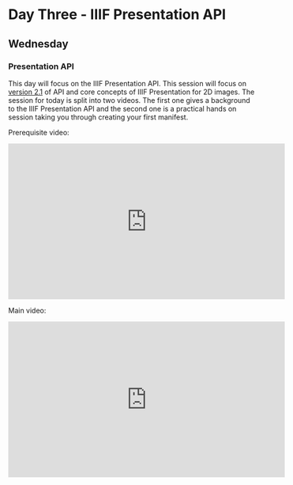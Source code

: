 # Day Three - IIIF Presentation API
## Wednesday

### Presentation API 

This day will focus on the IIIF Presentation API.  This session will focus on [version 2.1](https://iiif.io/api/presentation/2.1/) of API and core concepts of IIIF Presentation for 2D images. The session for today is split into two videos. The first one gives a background to the IIIF Presentation API and the second one is a practical hands on session taking you through creating your first manifest. 

Prerequisite video: 
<iframe width="560" height="315" src="https://www.youtube-nocookie.com/embed/98z9YNFiUqU" frameborder="0" allow="accelerometer; autoplay; encrypted-media; gyroscope; picture-in-picture" allowfullscreen></iframe>

Main video:
<iframe width="560" height="315" src="https://www.youtube-nocookie.com/embed/Ph2KQa-_ieM" frameborder="0" allow="accelerometer; autoplay; encrypted-media; gyroscope; picture-in-picture" allowfullscreen></iframe>
